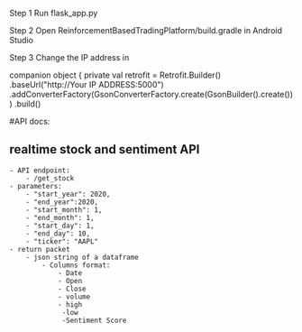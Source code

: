 Step 1
Run flask_app.py

Step 2
Open ReinforcementBasedTradingPlatform/build.gradle in Android Studio

Step 3
Change the IP address in 

companion object {
        private val retrofit = Retrofit.Builder()
                .baseUrl("http://Your IP ADDRESS:5000")
                .addConverterFactory(GsonConverterFactory.create(GsonBuilder().create()))
                .build()
                
#API docs: 
 ## realtime stock and sentiment API
    - API endpoint:
        - /get_stock
    - parameters:
        - "start_year": 2020,
	    - "end_year":2020,
	    - "start_month": 1,
	    - "end_month": 1,
	    - "start_day": 1,
	    - "end_day": 10,
	    - "ticker": "AAPL"
    - return packet
        - json string of a dataframe
            - Columns format:
                - Date
                - Open
                - Close
                - volume
                - high
                 -low
                 -Sentiment Score
     
